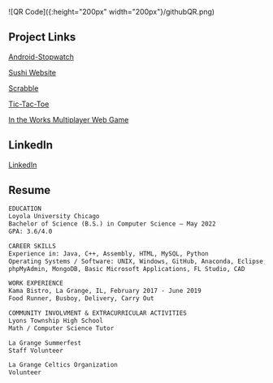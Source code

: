 ![QR Code]({:height="200px" width="200px"}/githubQR.png)



## Project Links

[Android-Stopwatch](https://github.com/duncanrout/Android-Stopwatch) 

[Sushi Website](https://github.com/duncanrout/Sushi-Database-Website) 

[Scrabble](https://github.com/jackfornaro/scrabble)

[Tic-Tac-Toe](https://github.com/duncanrout/Tic-Tac-Toe)

[In the Works Multiplayer Web Game](https://github.com/duncanrout/Node-Game)


## LinkedIn

[LinkedIn](https://www.linkedin.com/in/duncan-rout-63390019b)


## Resume

```markdown
EDUCATION
Loyola University Chicago
Bachelor of Science (B.S.) in Computer Science – May 2022
GPA: 3.6/4.0

CAREER SKILLS
Experience in: Java, C++, Assembly, HTML, MySQL, Python
Operating Systems / Software: UNIX, Windows, GitHub, Anaconda, Eclipse, XAMPP, 
phpMyAdmin, MongoDB, Basic Microsoft Applications, FL Studio, CAD

WORK EXPERIENCE
Kama Bistro, La Grange, IL, February 2017 - June 2019
Food Runner, Busboy, Delivery, Carry Out 

COMMUNITY INVOLVMENT & EXTRACURRICULAR ACTIVITIES
Lyons Township High School
Math / Computer Science Tutor

La Grange Summerfest
Staff Volunteer

La Grange Celtics Organization
Volunteer
```
